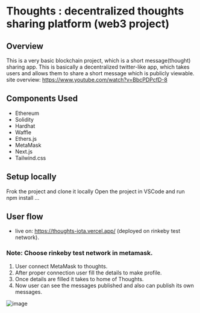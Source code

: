 # Thoughts : decentralized thoughts sharing platform (web3 project)

## Overview
This is a very basic blockchain project, which is a short message(thought) sharing app. This is basically a decentralized twitter-like app, which takes users and allows them to share a short message which is publicly viewable.
site overview: https://www.youtube.com/watch?v=BbcPDPcfD-8

## Components Used
* Ethereum 
* Solidity 
* Hardhat 
* Waffle 
* Ethers.js 
* MetaMask 
* Next.js 
* Tailwind.css

## Setup locally
Frok the project and clone it locally 
Open the project in VSCode and run npm install
...

## User flow
* live on: https://thoughts-iota.vercel.app/ (deployed on rinkeby test network). 
### Note: Choose rinkeby test network in metamask.

1) User connect MetaMask to thoughts.
2) After proper connection user fill the details to make profile.
3) Once details are filled it takes to home of Thoughts.
4) Now user can see the messages published and also can publish its own messages.

![image](https://user-images.githubusercontent.com/33827410/176500339-bdf796ea-c2b0-4616-a4a5-ae63f5b6d55a.png)






